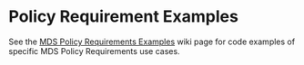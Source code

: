 # Policy Requirement Examples

See the [MDS Policy Requirements Examples](https://github.com/openmobilityfoundation/mobility-data-specification/wiki/MDS-Policy-Requirements-Examples) wiki page for code examples of specific MDS Policy Requirements use cases. 
